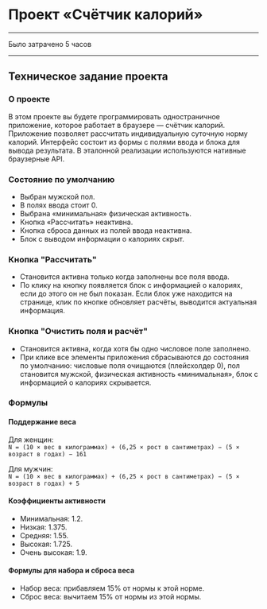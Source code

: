 # Проект «Счётчик калорий»

___

Было затрачено 5 часов

---

## Техническое задание проекта

### О проекте

В этом проекте вы будете программировать одностраничное приложение,
которое работает в браузере — счётчик калорий.
Приложение позволяет рассчитать индивидуальную суточную норму калорий.
Интерфейс состоит из формы с полями ввода и блока для вывода результата.
В эталонной реализации используются нативные браузерные API.

### Состояние по умолчанию

* Выбран мужской пол.
* В полях ввода стоит 0.
* Выбрана «минимальная» физическая активность.
* Кнопка «Рассчитать» неактивна.
* Кнопка сброса данных из полей ввода неактивна.
* Блок с выводом информации о калориях скрыт.

### Кнопка "Рассчитать"

* Становится активна только когда заполнены все поля ввода.
* По клику на кнопку появляется блок с информацией о калориях, если до этого
он не был показан. Если блок уже находится на странице, клик по кнопке
обновляет расчёты, выводится актуальная информация.

### Кнопка "Очистить поля и расчёт"

* Становится активна, когда хотя бы одно числовое поле заполнено.
* При клике все элементы приложения сбрасываются до состояния по умолчанию:
числовые поля очищаются (плейсхолдер 0), пол становится мужской, физическая
активность «минимальная», блок с информацией о калориях скрывается.

### Формулы

#### Поддержание веса
Для женщин:\
`N = (10 × вес в килограммах) + (6,25 × рост в сантиметрах) − (5 × возраст в
годах) − 161`

Для мужчин:\
`N = (10 × вес в килограммах) + (6,25 × рост в сантиметрах) − (5 × возраст в
годах) + 5`

#### Коэффициенты активности
* Минимальная: 1.2.
* Низкая: 1.375.
* Средняя: 1.55.
* Высокая: 1.725.
* Очень высокая: 1.9.

#### Формулы для набора и сброса веса
* Набор веса: прибавляем 15% от нормы к этой норме.
* Сброс веса: вычитаем 15% от нормы из этой нормы.
